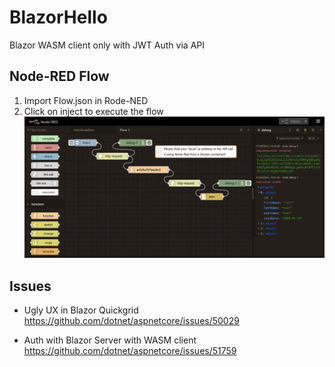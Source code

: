 # BlazorHello
Blazor WASM client only with JWT Auth via API

## Node-RED Flow
1. Import Flow.json in Rode-NED
2. Click on inject to execute the flow
![Alt text](flow.png "Node-RED Flow")


## Issues
- Ugly UX in Blazor Quickgrid
https://github.com/dotnet/aspnetcore/issues/50029

- Auth with Blazor Server with WASM client
https://github.com/dotnet/aspnetcore/issues/51759